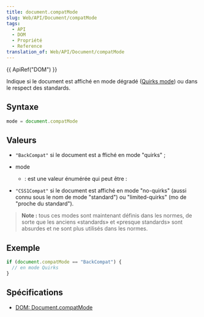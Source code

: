 ```yaml
---
title: document.compatMode
slug: Web/API/Document/compatMode
tags:
  - API
  - DOM
  - Propriété
  - Reference
translation_of: Web/API/Document/compatMode
---
```

{{ ApiRef("DOM") }}

Indique si le document est affiché en mode dégradé ([Quirks mode](/fr/docs/Mode_quirks_de_Mozilla)) ou dans le respect des standards.

## Syntaxe

```js
mode = document.compatMode
```

## Valeurs

- `"BackCompat"` si le document est a ffiché en mode "quirks" ;

- mode
  - : est une valeur énumérée qui peut être :

- `"CSS1Compat"` si le document est affiché en mode "no-quirks" (aussi connu sous le nom de mode "standard") ou "limited-quirks" (mo de "proche du standard").

> **Note :** tous ces modes sont maintenant définis dans les normes, de sorte que les anciens «standards» et «presque standards» sont absurdes et ne sont plus utilisés dans les normes.

## Exemple

```js
if (document.compatMode == "BackCompat") {
  // en mode Quirks
}
```

## Spécifications

- [DOM: Document.compatMode](http://dom.spec.whatwg.org/#dom-document-compatmode)
